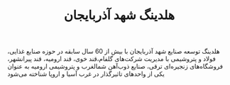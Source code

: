 ﻿---
layout: post
title: هلدینگ شهد آذربایجان
name_en: shahdgroup
company_slug: shahdgroup
logo: 
cover: 
company_count:
founded:
location: ""
total_review: 
total_interview: 
salary_avg: 
salary_min: 
salary_max: 
rate: 
view_count: 
industry: سرمایه‌گذاری و تحلیل کسب‌وکار 
city: تهران, تهران
size_en: S
size: بیش از 1000 نفر
site: https://www.shahdgroup.ir
---

هلدینگ توسعه صنایع شهد آذربایجان با بیش از 60 سال سابقه در حوزه صنایع غذایی، فولاد و پتروشیمی با مدیریت شرکت‌های گلفام،قند خوی، قند ارومیه، قند پیرانشهر، فروشگاه‌های زنجیره‌ای ترقی، صنایع ذوب‌آهن شمالغرب و پتروشیمی ارومیه به عنوان یکی از واحدهای تاثیرگذار در غرب آسیا و اروپا شناخته می‌شود

